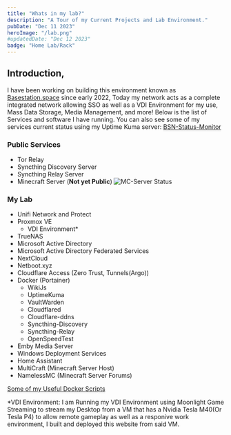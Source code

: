 ```yaml
---
title: "Whats in my lab?"
description: "A Tour of my Current Projects and Lab Environment."
pubDate: "Dec 11 2023"
heroImage: "/lab.png"
#updatedDate: "Dec 12 2023"
badge: "Home Lab/Rack"
---
```


## Introduction,

I have been working on building this environment known as [Basestation.space](https://www.basestation.space) since early 2022, Today my network acts as a complete integrated network allowing SSO as well as a VDI Environment for my use, Mass Data Storage, Media Management, and more!  Below is the list of Services and software I have running. You can also see some of my services current status using my Uptime Kuma server: [BSN-Status-Monitor](https://status-monitor.basestation.space/status/bsn-services)

### Public Services

- Tor Relay
- Syncthing Discovery Server
- Syncthing Relay Server
- Minecraft Server (**Not yet Public**)
![MC-Server Status](https://forums.basestation.space/banner/Basestation+Gaming.png)

### My Lab

- Unifi Network and Protect
- Proxmox VE
    - VDI Environment*
- TrueNAS
- Microsoft Active Directory
- Microsoft Active Directory Federated Services
- NextCloud
- Netboot.xyz
- Cloudflare Access (Zero Trust, Tunnels(Argo))
- Docker (Portainer)
    - WikiJs
    - UptimeKuma
    - VaultWarden
    - Cloudflared
    - Cloudflare-ddns
    - Syncthing-Discovery
    - Syncthing-Relay
    - OpenSpeedTest
- Emby Media Server
- Windows Deployment Services
- Home Assistant
- MultiCraft (Minecraft Server Host)
- NamelessMC (Minecraft Server Forums)

[Some of my Useful Docker Scripts](https://github.com/Adammatthiesen/docker-compose-scripts)

*VDI Environment:
I am Running my VDI Environment using Moonlight Game Streaming to stream my Desktop from a VM that has a Nvidia Tesla M40(Or Tesla P4) to allow remote gameplay as well as a responive work environment, I built and deployed this website from said VM.